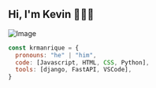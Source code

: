 ## Hi, I'm Kevin 👋👨‍💻
![Image](https://github.com/user-attachments/assets/d4bd0448-f28c-43fb-8c3f-d4306410346d)

```javascript
const krmanrique = {
  pronouns: "he" | "him",
  code: [Javascript, HTML, CSS, Python],
  tools: [django, FastAPI, VSCode],
}
```

<!--
**krmanrique/krmanrique** is a ✨ _special_ ✨ repository because its `README.md` (this file) appears on your GitHub profile.

Here are some ideas to get you started:

- 🔭 I’m currently working on ...
- 🌱 I’m currently learning ...
- 👯 I’m looking to collaborate on ...
- 🤔 I’m looking for help with ...
- 💬 Ask me about ...
- 📫 How to reach me: ...
- 😄 Pronouns: ...
- ⚡ Fun fact: ...
-->
